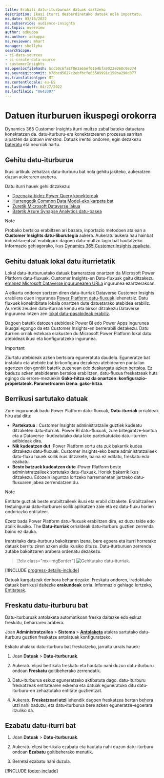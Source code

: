 ```yaml
---
title: Erabili datu-iturburuak datuak sartzeko
description: Ikasi iturri desberdinetako datuak nola inportatu.
ms.date: 03/18/2022
ms.subservice: audience-insights
ms.topic: overview
author: adkuppa
ms.author: adkuppa
ms.reviewer: mhart
manager: shellyha
searchScope:
- ci-data-sources
- ci-create-data-source
- customerInsights
ms.openlocfilehash: bcc50c6fa8f8e2a66ef6164bfa9022e068c0e374
ms.sourcegitcommit: b7dbcd5627c2ebfbcfe65589991c159ba290d377
ms.translationtype: MT
ms.contentlocale: eu-ES
ms.lasthandoff: 04/27/2022
ms.locfileid: "8642007"
---
```

# <a name="data-sources-overview"></a>Datuen iturburuen ikuspegi orokorra



Dynamics 365 Customer Insights iturri multzo zabal bateko datuetara konektatzen da. datu-iturburu-era konektatzearen prozesua sarritan aipatzen da *datuen irenstea*. Datuak irentsi ondoren, egin dezakezu [bateratu](data-unification.md) eta neurriak hartu.

## <a name="add-a-data-source"></a>Gehitu datu-iturburua

Ikusi artikulu zehatzak datu-iturburu bat nola gehitu jakiteko, aukeratzen duzun aukeraren arabera.

Datu iturri hauek gehi ditzakezu:

- [Dozenaka bidez Power Query konektoreak](connect-power-query.md)
- [Hurrengotik Common Data Model-eko karpeta bat](connect-common-data-model.md)
- [Zuretik Microsoft Dataverse lakua](connect-dataverse-managed-lake.md)
- [Batetik Azure Synapse Analytics datu-basea](connect-synapse.md)

> [!NOTE]
> Probako bertsioa erabiltzen ari bazara, inportazio metodoen atalean a **Customer Insights datu-liburutegia** aukera. Aukeratu aukera hau hainbat industriarentzat erabilgarri dagoen datu-multzo lagin bat hautatzeko. Informazio gehiagorako, ikus [Dynamics 365 Customer Insights epaiketa](trial-signup.md).

## <a name="add-data-from-on-premises-data-sources"></a>Gehitu datuak lokal datu iturrietatik

Lokal datu-iturburuetako datuak barneratzea onartzen da Microsoft Power Platform datu-fluxuak. Customer Insights-en Datu-fluxuak gaitu ditzakezu [emanez Microsoft Dataverse ingurunearen URLa](create-environment.md) ingurunea ezartzerakoan.

A elkartu ondoren sortzen diren datu-iturriak Dataverse Customer Insights erabilera duen ingurunea [Power Platform datu-fluxuak](/power-query/dataflows/overview-dataflows-across-power-platform-dynamics-365) lehenetsiz. Datu fluxuek konektibitate lokala onartzen dute datuetarako atebidea erabiliz. Aurretik zeuden datu-iturriak kendu eta birsor ditzakezu Dataverse ingurunea lotzen zen [lokal datu-pasabideak erabiliz](/data-integration/gateway/service-gateway-app).

Dagoen batetik datozen atebideak Power BI edo Power Apps ingurunea ikusgai egongo da eta Customer Insights-en berrerabili dezakezu. Datu iturrien orriak estekara erakusten du Microsoft Power Platform lokal datu atebideak ikusi eta konfiguratzeko ingurunea.

> [!IMPORTANT]
> Ziurtatu atebideak azken bertsiora eguneratuta daudela. Eguneratze bat instalatu eta atebide bat birkonfigura dezakezu atebidearen pantailan agertzen den gonbit batetik zuzenean edo [deskargatu azken bertsioa](https://powerapps.microsoft.com/downloads/). Ez baduzu azken atebidearen bertsioa erabiltzen, datu-fluxua freskatzeak huts egingo du errore-mezuekin **Gako-hitza ez da onartzen: konfigurazio-propietateak. Parametroaren izena: gako-hitza**.

## <a name="review-ingested-data"></a>Berrikusi sartutako datuak
Zure inguruneak badu Power Platform datu-fluxuak, **Datu-iturriak** orrialdeak hiru atal ditu: 
- **Partekatua** : Customer Insights administratzaile guztiek kudeatu ditzaketen datu-iturriak. Power BI datu-fluxuak, zure biltegiratze-kontua eta a Dataverse -kudeatutako data lake partekatutako datu-iturrien adibideak dira.
- **Nik kudeatzen dut** :Power Platform sortu eta zuk bakarrik kudea ditzakezu datu-fluxuak. Customer Insights-eko beste administratzaileek datu-fluxu hauek soilik ikus ditzakete, baina ez editatu, freskatu edo ezabatu.
- **Beste batzuek kudeatzen dute** :Power Platform beste administratzaileek sortutako datu-fluxuak. Horiek bakarrik ikus ditzakezu. Edozein laguntza lortzeko harremanetan jartzeko datu-fluxuaren jabea zerrendatzen du.
> [!NOTE]
> Entitate guztiak beste erabiltzaileek ikusi eta erabil ditzakete. Erabiltzaileen testuingurua datu-iturburuei soilik aplikatzen zaie eta ez datu-fluxu horien ondoriozko entitateei.

Ezetz bada Power Platform datu-fluxuak erabiltzen dira, ez duzu talde edo atalik ikusiko. The **Datu-iturriak** orrialdeak datu-iturburu guztien zerrenda baino ez dauka.

Irentsitako datu-iturburu bakoitzaren izena, bere egoera eta iturri horretako datuak berritu ziren azken aldia ikusiko dituzu. Datu-iturburuen zerrenda zutabe bakoitzaren arabera ordenatu dezakezu.

> [!div class="mx-imgBorder"]
> ![Gehitutako datu-iturriak.](media/configure-data-datasource-added.png "Gehitutako datu-iturriak")

[!INCLUDE [progress-details-include](includes/progress-details-pane.md)]

Datuak kargatzeak denbora behar dezake. Freskatu ondoren, iradokitako datuak berrikusi daitezke **erakundeak** orria. Informazio gehiago lortzeko, [Entitateak](entities.md).

## <a name="refresh-a-data-source"></a>Freskatu datu-iturburu bat

Datu-iturburuak antolaketa automatikoan freska daitezke edo eskuz freskatu, beharraren arabera. 

Joan **Administratzailea** > **Sistema** > [**Antolaketa**](system.md#schedule-tab) atalera sartutako datu-iturburu guztien freskatze antolatuak konfiguratzeko.

Eskatu ahalako datu-iturburu bat freskatzeko, jarraitu urrats hauek:

1. Joan **Datuak** > **Datu-iturburuak**.

2. Aukeratu elipsi bertikala freskatu eta hautatu nahi duzun datu-iturburu ondoan **Freskatu** goitibeherako zerrendatik.

3. Datu-iturburua eskuz eguneratzeko aktibatuta dago. datu-iturburu freskatzeak entitatearen eskema eta datuak eguneratuko ditu datu-iturburu-en zehaztutako entitate guztientzat.

4. Aukeratu **Freskatzeari utzi** lehendik dagoen freskatzea bertan behera utzi nahi baduzu, eta datu-iturburua bere azken eguneratze-egoerara itzuliko da.

## <a name="delete-a-data-source"></a>Ezabatu datu-iturri bat

1. Joan **Datuak** > **Datu-iturburuak**.

2. Aukeratu elipsi bertikala ezabatu eta hautatu nahi duzun datu-iturburu ondoan **Ezabatu** goitibeherako menutik.

3. Berretsi ezabatu nahi duzula.


[!INCLUDE [footer-include](includes/footer-banner.md)]
